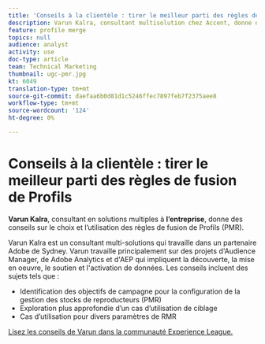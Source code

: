 ```yaml
---
title: 'Conseils à la clientèle : tirer le meilleur parti des règles de fusion de Profils'
description: Varun Kalra, consultant multisolution chez Accent, donne des conseils sur le choix et l’utilisation des règles de fusion de Profils (PMR).
feature: profile merge
topics: null
audience: analyst
activity: use
doc-type: article
team: Technical Marketing
thumbnail: ugc-pmr.jpg
kt: 6049
translation-type: tm+mt
source-git-commit: daefaa6b0d81d1c5246ffec7897feb7f2375aee8
workflow-type: tm+mt
source-wordcount: '124'
ht-degree: 0%

---
```



# Conseils à la clientèle : tirer le meilleur parti des règles de fusion de Profils

**Varun Kalra**, consultant en solutions multiples à  **l’entreprise**, donne des conseils sur le choix et l’utilisation des règles de fusion de Profils (PMR).

Varun Kalra est un consultant multi-solutions qui travaille dans un partenaire Adobe de Sydney. Varun travaille principalement sur des projets d&#39;Audience Manager, de Adobe Analytics et d&#39;AEP qui impliquent la découverte, la mise en oeuvre, le soutien et l&#39;activation de données. Les conseils incluent des sujets tels que :

* Identification des objectifs de campagne pour la configuration de la gestion des stocks de reproducteurs (PMR)
* Exploration plus approfondie d’un cas d’utilisation de ciblage
* Cas d’utilisation pour divers paramètres de RMR

[Lisez les conseils de Varun dans la communauté Experience League.](https://experienceleaguecommunities.adobe.com/t5/adobe-audience-manager-blogs/getting-the-most-out-of-profile-merge-rules-tips-tricks-and/ba-p/372248)
